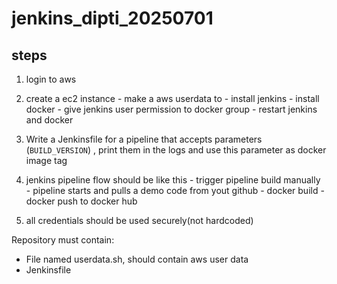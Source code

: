 # jenkins_dipti_20250701

## steps
1. login to aws

2. create a ec2 instance
        - make a aws userdata to
                - install jenkins
                - install docker
                - give jenkins user permission to docker group
                - restart jenkins and docker

3. Write a Jenkinsfile for a pipeline that accepts parameters (`BUILD_VERSION`) , print them in the logs and use this parameter as docker image tag

4. jenkins pipeline flow should be like this
        -        trigger pipeline build manually
        -        pipeline starts and pulls a demo code from yout github
        -        docker build
        -        docker push to docker hub

5. all credentials should be used securely(not hardcoded)

Repository must contain:
- File named userdata.sh, should contain aws user data
- Jenkinsfile
